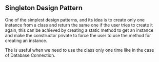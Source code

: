 ## Singleton Design Pattern

One of the simplest design patterns, and its idea is to create only one instance from a class and return the same one if the user tries to create it again, this can be achieved by creating a static method to get an instance and make the constructor private to force the user to use the method for creating an instance.

The is useful when we need to use the class only one time like in the case of Database Connection.
